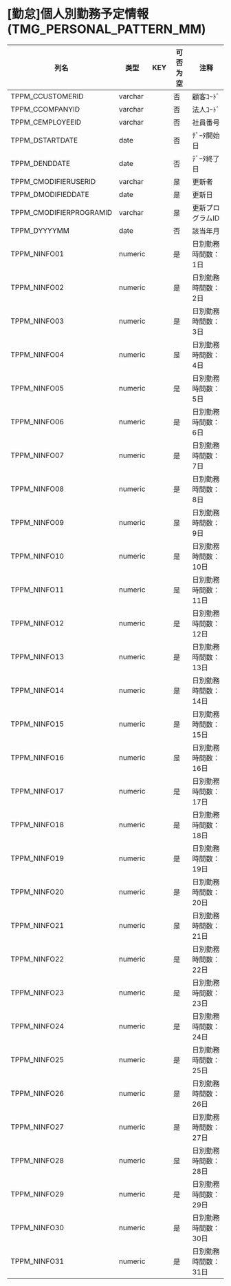 # [勤怠]個人別勤務予定情報(TMG_PERSONAL_PATTERN_MM)
| 列名   | 类型   | KEY  | 可否为空 | 注释   |
| ---- | ---- | ---- | ---- | ---- |
|TPPM_CCUSTOMERID|varchar||否|顧客ｺｰﾄﾞ|
|TPPM_CCOMPANYID|varchar||否|法人ｺｰﾄﾞ|
|TPPM_CEMPLOYEEID|varchar||否|社員番号|
|TPPM_DSTARTDATE|date||否|ﾃﾞｰﾀ開始日|
|TPPM_DENDDATE|date||否|ﾃﾞｰﾀ終了日|
|TPPM_CMODIFIERUSERID|varchar||是|更新者|
|TPPM_DMODIFIEDDATE|date||是|更新日|
|TPPM_CMODIFIERPROGRAMID|varchar||是|更新プログラムID|
|TPPM_DYYYYMM|date||否|該当年月|
|TPPM_NINFO01|numeric||是|日別勤務時間数：1日                                                                                   |
|TPPM_NINFO02|numeric||是|日別勤務時間数：2日                                                                                   |
|TPPM_NINFO03|numeric||是|日別勤務時間数：3日                                                                                   |
|TPPM_NINFO04|numeric||是|日別勤務時間数：4日                                                                                   |
|TPPM_NINFO05|numeric||是|日別勤務時間数：5日                                                                                   |
|TPPM_NINFO06|numeric||是|日別勤務時間数：6日                                                                                   |
|TPPM_NINFO07|numeric||是|日別勤務時間数：7日                                                                                   |
|TPPM_NINFO08|numeric||是|日別勤務時間数：8日                                                                                   |
|TPPM_NINFO09|numeric||是|日別勤務時間数：9日                                                                                   |
|TPPM_NINFO10|numeric||是|日別勤務時間数：10日                                                                                  |
|TPPM_NINFO11|numeric||是|日別勤務時間数：11日                                                                                  |
|TPPM_NINFO12|numeric||是|日別勤務時間数：12日                                                                                  |
|TPPM_NINFO13|numeric||是|日別勤務時間数：13日                                                                                  |
|TPPM_NINFO14|numeric||是|日別勤務時間数：14日                                                                                  |
|TPPM_NINFO15|numeric||是|日別勤務時間数：15日                                                                                  |
|TPPM_NINFO16|numeric||是|日別勤務時間数：16日                                                                                  |
|TPPM_NINFO17|numeric||是|日別勤務時間数：17日                                                                                  |
|TPPM_NINFO18|numeric||是|日別勤務時間数：18日                                                                                  |
|TPPM_NINFO19|numeric||是|日別勤務時間数：19日                                                                                  |
|TPPM_NINFO20|numeric||是|日別勤務時間数：20日                                                                                  |
|TPPM_NINFO21|numeric||是|日別勤務時間数：21日                                                                                  |
|TPPM_NINFO22|numeric||是|日別勤務時間数：22日                                                                                  |
|TPPM_NINFO23|numeric||是|日別勤務時間数：23日                                                                                  |
|TPPM_NINFO24|numeric||是|日別勤務時間数：24日                                                                                  |
|TPPM_NINFO25|numeric||是|日別勤務時間数：25日                                                                                  |
|TPPM_NINFO26|numeric||是|日別勤務時間数：26日                                                                                  |
|TPPM_NINFO27|numeric||是|日別勤務時間数：27日                                                                                  |
|TPPM_NINFO28|numeric||是|日別勤務時間数：28日                                                                                  |
|TPPM_NINFO29|numeric||是|日別勤務時間数：29日                                                                                  |
|TPPM_NINFO30|numeric||是|日別勤務時間数：30日                                                                                  |
|TPPM_NINFO31|numeric||是|日別勤務時間数：31日                                                                                  |
